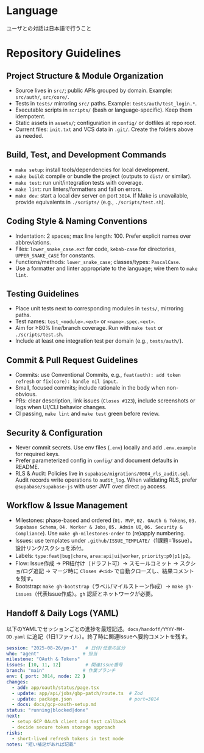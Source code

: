# Language
ユーザとの対話は日本語で行うこと

# Repository Guidelines

## Project Structure & Module Organization
- Source lives in `src/`; public APIs grouped by domain. Example: `src/auth/`, `src/core/`.
- Tests in `tests/` mirroring `src/` paths. Example: `tests/auth/test_login.*`.
- Executable scripts in `scripts/` (bash or language-specific). Keep them idempotent.
- Static assets in `assets/`; configuration in `config/` or dotfiles at repo root.
- Current files: `init.txt` and VCS data in `.git/`. Create the folders above as needed.

## Build, Test, and Development Commands
- `make setup`: install tools/dependencies for local development.
- `make build`: compile or bundle the project (outputs to `dist/` or similar).
- `make test`: run unit/integration tests with coverage.
- `make lint`: run linters/formatters and fail on errors.
- `make dev`: start a local dev server on port `3014`.
If Make is unavailable, provide equivalents in `./scripts/` (e.g., `./scripts/test.sh`).

## Coding Style & Naming Conventions
- Indentation: 2 spaces; max line length: 100. Prefer explicit names over abbreviations.
- Files: `lower_snake_case.ext` for code, `kebab-case` for directories, `UPPER_SNAKE_CASE` for constants.
- Functions/methods: `lower_snake_case`; classes/types: `PascalCase`.
- Use a formatter and linter appropriate to the language; wire them to `make lint`.

## Testing Guidelines
- Place unit tests next to corresponding modules in `tests/`, mirroring paths.
- Test names: `test_<module>.<ext>` or `<name>.spec.<ext>`.
- Aim for ≥80% line/branch coverage. Run with `make test` or `./scripts/test.sh`.
- Include at least one integration test per domain (e.g., `tests/auth/`).

## Commit & Pull Request Guidelines
- Commits: use Conventional Commits, e.g., `feat(auth): add token refresh` or `fix(core): handle nil input`.
- Small, focused commits; include rationale in the body when non-obvious.
- PRs: clear description, link issues (`Closes #123`), include screenshots or logs when UI/CLI behavior changes.
- CI passing, `make lint` and `make test` green before review.

## Security & Configuration
- Never commit secrets. Use env files (`.env`) locally and add `.env.example` for required keys.
- Prefer parameterized config in `config/` and document defaults in README.
- RLS & Audit: Policies live in `supabase/migrations/0004_rls_audit.sql`. Audit records write operations to `audit_log`. When validating RLS, prefer `@supabase/supabase-js` with user JWT over direct `pg` access.

## Workflow & Issue Management
- Milestones: phase-based and ordered (`01. MVP`, `02. OAuth & Tokens`, `03. Supabase Schema`, `04. Worker & Jobs`, `05. Admin UI`, `06. Security & Compliance`). Use `make gh-milestones-order` to (re)apply numbering.
- Issues: use templates under `.github/ISSUE_TEMPLATE/`（1課題=1Issue）。設計リンク/スクショを添付。
- Labels: `type:feat|bug|chore`, `area:api|ui|worker`, `priority:p0|p1|p2`。
- Flow: Issue作成 → PR紐付け（ドラフト可）→ スモールコミット → スクショ/ログ追記 → マージ時に `Closes #<id>` で自動クローズし、結果コメントを残す。
- Bootstrap: `make gh-bootstrap`（ラベル/マイルストーン作成）→ `make gh-issues`（代表Issue作成）。`gh` 認証とネットワークが必要。

## Handoff & Daily Logs (YAML)
以下のYAMLでセッションごとの進捗を最短記述。`docs/handoff/YYYY-MM-DD.yaml` に追記（1日1ファイル）。終了時に関連Issueへ要約コメントを残す。

```yaml
session: "2025-08-26/pm-1"   # 日付/任意の区分
who: "agent"                # 担当
milestone: "OAuth & Tokens"
issues: [10, 11, 12]         # 関連Issue番号
branch: "main"              # 作業ブランチ
env: { port: 3014, node: 22 }
changes:
  - add: app/oauth/status/page.tsx
  - update: app/api/jobs/gbp-patch/route.ts  # Zod
  - update: package.json                     # port=3014
  - docs: docs/gcp-oauth-setup.md
status: "running|blocked|done"
next:
  - setup GCP OAuth client and test callback
  - decide secure token storage approach
risks:
  - short-lived refresh tokens in test mode
notes: "短い補足があれば記載"
```
